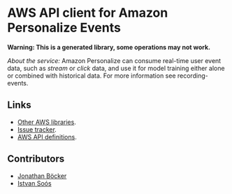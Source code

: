 # AWS API client for Amazon Personalize Events

**Warning: This is a generated library, some operations may not work.**

*About the service:*
Amazon Personalize can consume real-time user event data, such as
<i>stream</i> or <i>click</i> data, and use it for model training either
alone or combined with historical data. For more information see
<a>recording-events</a>.

## Links

- [Other AWS libraries](https://github.com/agilord/aws_client/tree/master/generated).
- [Issue tracker](https://github.com/agilord/aws_client/issues).
- [AWS API definitions](https://github.com/aws/aws-sdk-js/tree/master/apis).

## Contributors

- [Jonathan Böcker](https://github.com/Schwusch)
- [Istvan Soós](https://github.com/isoos)

